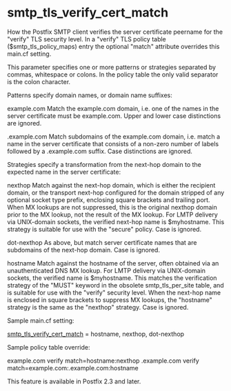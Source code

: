 # smtp_tls_verify_cert_match 

 How the Postfix SMTP client verifies the server certificate
peername for the
"verify" TLS security level. In a "verify" TLS policy table
($smtp_tls_policy_maps) entry the optional "match" attribute
overrides this main.cf setting. 

 This parameter specifies one or more patterns or strategies separated
by commas, whitespace or colons.  In the policy table the only valid
separator is the colon character. 

 Patterns specify domain names, or domain name suffixes: 



example.com  Match the example.com domain,
i.e. one of the names in the server certificate must be example.com.
Upper and lower case distinctions are ignored. 

.example.com
 Match subdomains of the example.com domain, i.e. match
a name in the server certificate that consists of a non-zero number of
labels followed by a .example.com suffix. Case distinctions are
ignored.



 Strategies specify a transformation from the next-hop domain
to the expected name in the server certificate: 



nexthop
 Match against the next-hop domain, which is either the recipient
domain, or the transport next-hop configured for the domain stripped of
any optional socket type prefix, enclosing square brackets and trailing
port. When MX lookups are not suppressed, this is the original nexthop
domain prior to the MX lookup, not the result of the MX lookup. For
LMTP delivery via UNIX-domain sockets, the verified next-hop name is
$myhostname.  This strategy is suitable for use with the "secure"
policy. Case is ignored.

dot-nexthop
 As above, but match server certificate names that are subdomains
of the next-hop domain. Case is ignored.

hostname  Match against the hostname of the server, often
obtained via an unauthenticated DNS MX lookup. For LMTP delivery via
UNIX-domain sockets, the verified name is $myhostname. This matches
the verification strategy of the "MUST" keyword in the obsolete
smtp_tls_per_site table, and is suitable for use with the "verify"
security level. When the next-hop name is enclosed in square brackets
to suppress MX lookups, the "hostname" strategy is the same as the
"nexthop" strategy. Case is ignored.




Sample main.cf setting:



<a href="postconf.5.html#smtp_tls_verify_cert_match">smtp_tls_verify_cert_match</a> = hostname, nexthop, dot-nexthop



Sample policy table override:



example.com     verify  match=hostname:nexthop
.example.com    verify  match=example.com:.example.com:hostname


 This feature is available in Postfix 2.3 and later. 


